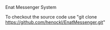 Enat Messenger System

To checkout the source code use "git clone https://github.com/henockl/EnatMessenger.git"